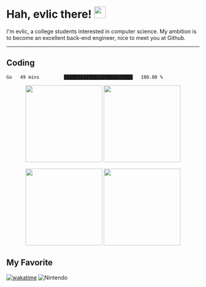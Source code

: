 # Hah, evlic there! <img src="https://raw.githubusercontent.com/verma-anushka/verma-anushka/master/gifs/wave.gif" width="30px">

I'm evlic, a college students interested in computer science. My ambition is to become an excellent back-end engineer, nice to meet you at Github.

---

## Coding

<!--START_SECTION:waka-->
```text
Go   49 mins         █████████████████████████   100.00 %
```
<!--END_SECTION:waka-->
<div align='center' display='flex'>
        <img height='200px' src="https://github-readme-streak-stats.herokuapp.com/?user=evlic">
        <img height='200px' src="https://stats.justsong.cn/api/leetcode?username=evlic&cn=true&theme=dark">
        <p></p>
        <img height='200px' src="https://github-readme-stats.vercel.app/api/top-langs/?username=evlic&theme=dark&layout=compact">
        <img height='200px' src="https://github-readme-stats.vercel.app/api?username=evlic&show_icons=true&theme=dark">
</div>


## My Favorite
[![wakatime](https://wakatime.com/badge/user/d9f55687-1fce-4083-8cda-b582dac59cb6.svg)](https://wakatime.com/@d9f55687-1fce-4083-8cda-b582dac59cb6) ![Nintendo](https://img.shields.io/badge/-Nintendo%20Switch-e60012?style=flat-square&logo=nintendo%20switch&logoColor=ffffff)

